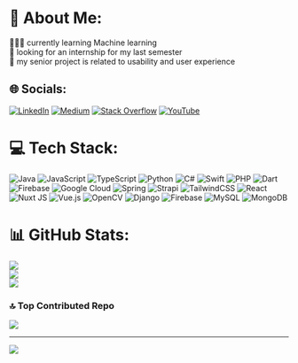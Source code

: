# 💫 About Me:
👨🏻‍💻 currently learning Machine learning <br>💼 looking for an internship for my last semester <br>🎢 my senior project is related to usability and user experience 


## 🌐 Socials:
[![LinkedIn](https://img.shields.io/badge/LinkedIn-%230077B5.svg?logo=linkedin&logoColor=white)](https://linkedin.com/in/min-thuta-naing-8282831bb) [![Medium](https://img.shields.io/badge/Medium-12100E?logo=medium&logoColor=white)](https://medium.com/@@min-thuta-naing) [![Stack Overflow](https://img.shields.io/badge/-Stackoverflow-FE7A16?logo=stack-overflow&logoColor=white)](https://stackoverflow.com/users/30553663) [![YouTube](https://img.shields.io/badge/YouTube-%23FF0000.svg?logo=YouTube&logoColor=white)](https://youtube.com/@@nainaionearth) 

# 💻 Tech Stack:
![Java](https://img.shields.io/badge/java-%23ED8B00.svg?style=flat-square&logo=openjdk&logoColor=white) ![JavaScript](https://img.shields.io/badge/javascript-%23323330.svg?style=flat-square&logo=javascript&logoColor=%23F7DF1E) ![TypeScript](https://img.shields.io/badge/typescript-%23007ACC.svg?style=flat-square&logo=typescript&logoColor=white) ![Python](https://img.shields.io/badge/python-3670A0?style=flat-square&logo=python&logoColor=ffdd54) ![C#](https://img.shields.io/badge/c%23-%23239120.svg?style=flat-square&logo=csharp&logoColor=white) ![Swift](https://img.shields.io/badge/swift-F54A2A?style=flat-square&logo=swift&logoColor=white) ![PHP](https://img.shields.io/badge/php-%23777BB4.svg?style=flat-square&logo=php&logoColor=white) ![Dart](https://img.shields.io/badge/dart-%230175C2.svg?style=flat-square&logo=dart&logoColor=white) ![Firebase](https://img.shields.io/badge/firebase-%23039BE5.svg?style=flat-square&logo=firebase) ![Google Cloud](https://img.shields.io/badge/GoogleCloud-%234285F4.svg?style=flat-square&logo=google-cloud&logoColor=white) ![Spring](https://img.shields.io/badge/spring-%236DB33F.svg?style=flat-square&logo=spring&logoColor=white) ![Strapi](https://img.shields.io/badge/strapi-%232E7EEA.svg?style=flat-square&logo=strapi&logoColor=white) ![TailwindCSS](https://img.shields.io/badge/tailwindcss-%2338B2AC.svg?style=flat-square&logo=tailwind-css&logoColor=white) ![React](https://img.shields.io/badge/react-%2320232a.svg?style=flat-square&logo=react&logoColor=%2361DAFB) ![Nuxt JS](https://img.shields.io/badge/Nuxt-002E3B?style=flat-square&logo=nuxt.js&logoColor=#00DC82) ![Vue.js](https://img.shields.io/badge/vue.js-%2335495e.svg?style=flat-square&logo=vuedotjs&logoColor=%234FC08D) ![OpenCV](https://img.shields.io/badge/opencv-%23white.svg?style=flat-square&logo=opencv&logoColor=white) ![Django](https://img.shields.io/badge/django-%23092E20.svg?style=flat-square&logo=django&logoColor=white) ![Firebase](https://img.shields.io/badge/firebase-a08021?style=flat-square&logo=firebase&logoColor=ffcd34) ![MySQL](https://img.shields.io/badge/mysql-4479A1.svg?style=flat-square&logo=mysql&logoColor=white) ![MongoDB](https://img.shields.io/badge/MongoDB-%234ea94b.svg?style=flat-square&logo=mongodb&logoColor=white)
# 📊 GitHub Stats:
![](https://github-readme-stats.vercel.app/api?username=min-thuta-naing&theme=calm&hide_border=false&include_all_commits=false&count_private=false)<br/>
![](https://nirzak-streak-stats.vercel.app/?user=min-thuta-naing&theme=calm&hide_border=false)<br/>
![](https://github-readme-stats.vercel.app/api/top-langs/?username=min-thuta-naing&theme=calm&hide_border=false&include_all_commits=false&count_private=false&layout=compact)

### 🔝 Top Contributed Repo
![](https://github-contributor-stats.vercel.app/api?username=min-thuta-naing&limit=5&theme=calm&combine_all_yearly_contributions=true)

---
[![](https://visitcount.itsvg.in/api?id=min-thuta-naing&icon=2&color=2)](https://visitcount.itsvg.in)

<!-- Proudly created with GPRM ( https://gprm.itsvg.in ) -->
